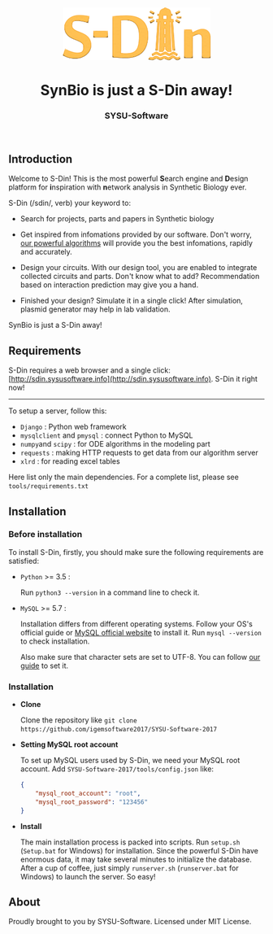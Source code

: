 <p align="center"><img src="logo.png"></p>

<h1 align="center">SynBio is just a S-Din away!</h1>
<h3 align="center">SYSU-Software</h3>
</br>

## Introduction

Welcome to S-Din! This is the most powerful **S**earch engine and **D**esign platform for **i**nspiration with **n**etwork analysis in Synthetic Biology ever. 

S-Din (/sdin/, verb) your keyword to:

- Search for projects, parts and papers in Synthetic biology

- Get inspired from infomations provided by our software. Don't worry, [our powerful algorithms](http://2017.igem.org/Team:SYSU-Software/Model) will provide you the best infomations, rapidly and accurately.

- Design your circuits. With our design tool, you are enabled to integrate collected circuits and parts. Don't know what to add? Recommendation based on interaction prediction may give you a hand.

- Finished your design? Simulate it in a single click! After simulation, plasmid generator may help in lab validation.

SynBio is just a S-Din away! 

## Requirements

S-Din requires a web browser and a single click: [http://sdin.sysusoftware.info](http://sdin.sysusoftware.info). S-Din it right now!

---

To setup a server, follow this:

* `Django` : Python web framework
* `mysqlclient` and `pmysql` : connect Python to MySQL
* `numpy`and `scipy` : for ODE algorithms in the modeling part
* `requests` : making HTTP requests to get data from our algorithm server
* `xlrd` : for reading excel tables

Here list only the main dependencies. For a complete list, please see `tools/requirements.txt`

## Installation

### Before installation

To install S-Din, firstly, you should make sure the following requirements are satisfied:

* `Python` >= 3.5 : 

    Run `python3 --version` in a command line to check it.

* `MySQL` >= 5.7 :

    Installation differs from different operating systems. Follow your OS's official guide or [MySQL official website](https://dev.mysql.com/downloads/mysql/) to install it. Run `mysql --version` to check installation.
    
    Also make sure that character sets are set to UTF-8. You can follow [our guide](https://github.com/StrickerLee/SYSU-Software-2017/wiki/Set-MySQL's-character-set-to-UTF-8) to set it.

### Installation

* **Clone**

  Clone the repository like `git clone https://github.com/igemsoftware2017/SYSU-Software-2017`

* **Setting MySQL root account**

  To set up MySQL users used by S-Din, we need your MySQL root account. Add `SYSU-Software-2017/tools/config.json` like:

  ~~~json
  {	
      "mysql_root_account": "root", 
      "mysql_root_password": "123456"
  }
  ~~~

* **Install**

    The main installation process is packed into scripts. Run `setup.sh` (`Setup.bat` for Windows) for installation. Since the powerful S-Din have enormous data, it may take several minutes to initialize the database. After a cup of coffee, just simply `runserver.sh` (`runserver.bat` for Windows) to launch the server. So easy!

## About

Proudly brought to you by SYSU-Software. Licensed under MIT License.
